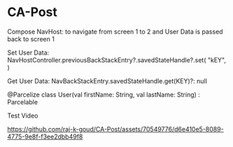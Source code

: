 # CA-Post


Compose NavHost:  to navigate from screen 1 to 2 and User Data is passed back to screen 1

Set User Data:  NavHostController.previousBackStackEntry?.savedStateHandle?.set(
                "kEY", <User>)

Get User Data:  NavBackStackEntry.savedStateHandle.get<User>(KEY)?: null  

@Parcelize
class User(val firstName: String, val lastName: String) : Parcelable

Test Video

https://github.com/raj-k-goud/CA-Post/assets/70549776/d6e410e5-8089-4775-9e8f-f3ee2dbb49f8

